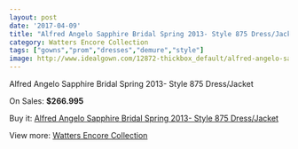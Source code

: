 ```yaml
---
layout: post
date: '2017-04-09'
title: "Alfred Angelo Sapphire Bridal Spring 2013- Style 875 Dress/Jacket"
category: Watters Encore Collection
tags: ["gowns","prom","dresses","demure","style"]
image: http://www.idealgown.com/12872-thickbox_default/alfred-angelo-sapphire-bridal-spring-2013-style-875-dress-jacket.jpg
---
```

Alfred Angelo Sapphire Bridal Spring 2013- Style 875 Dress/Jacket

On Sales: **$266.995**
<a href="https://www.idealgown.com/en/watters-encore-collection/5188-alfred-angelo-sapphire-bridal-spring-2013-style-875-dress-jacket.html"><amp-img layout="responsive" width="600" height="600" src="//www.idealgown.com/12872-thickbox_default/alfred-angelo-sapphire-bridal-spring-2013-style-875-dress-jacket.jpg" alt="Alfred Angelo Sapphire Bridal Spring 2013- Style 875 Dress/Jacket 0" /></a>
<a href="https://www.idealgown.com/en/watters-encore-collection/5188-alfred-angelo-sapphire-bridal-spring-2013-style-875-dress-jacket.html"><amp-img layout="responsive" width="600" height="600" src="//www.idealgown.com/12871-thickbox_default/alfred-angelo-sapphire-bridal-spring-2013-style-875-dress-jacket.jpg" alt="Alfred Angelo Sapphire Bridal Spring 2013- Style 875 Dress/Jacket 1" /></a>

Buy it: [Alfred Angelo Sapphire Bridal Spring 2013- Style 875 Dress/Jacket](https://www.idealgown.com/en/watters-encore-collection/5188-alfred-angelo-sapphire-bridal-spring-2013-style-875-dress-jacket.html "Alfred Angelo Sapphire Bridal Spring 2013- Style 875 Dress/Jacket")

View more: [Watters Encore Collection](https://www.idealgown.com/en/69-watters-encore-collection "Watters Encore Collection")